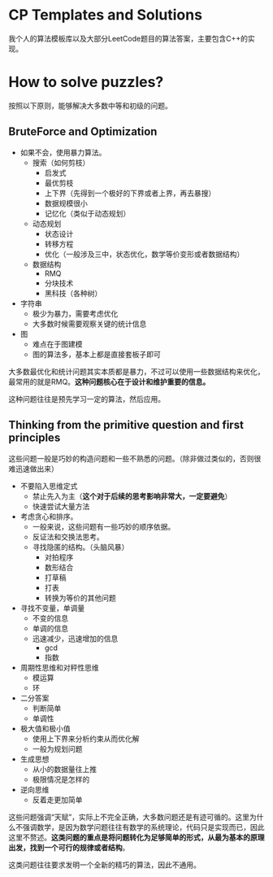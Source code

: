 # CP Templates and Solutions

我个人的算法模板库以及大部分LeetCode题目的算法答案，主要包含C++的实现。

# How to solve puzzles?

按照以下原则，能够解决大多数中等和初级的问题。

## BruteForce and Optimization

- 如果不会，使用暴力算法。
  - 搜索（如何剪枝）
    - 启发式
    - 最优剪枝
    - 上下界（先得到一个极好的下界或者上界，再去暴搜）
    - 数据规模很小
    - 记忆化（类似于动态规划）
  - 动态规划
    - 状态设计
    - 转移方程
    - 优化（一般涉及三中，状态优化，数学等价变形或者数据结构）
  - 数据结构
    - RMQ
    - 分块技术
    - 黑科技（各种树）
- 字符串
  - 极少为暴力，需要考虑优化
  - 大多数时候需要观察关键的统计信息
- 图
  - 难点在于图建模
  - 图的算法多，基本上都是直接套板子即可

大多数最优化和统计问题其实本质都是暴力，不过可以使用一些数据结构来优化，最常用的就是RMQ。**这种问题核心在于设计和维护重要的信息。**

这种问题往往是预先学习一定的算法，然后应用。

## Thinking from the primitive question and first principles

这些问题一般是巧妙的构造问题和一些不熟悉的问题。（除非做过类似的，否则很难迅速做出来）

- 不要陷入思维定式
  - 禁止先入为主（**这个对于后续的思考影响非常大，一定要避免**）
  - 快速尝试大量方法
- 考虑贪心和排序。
  - 一般来说，这些问题有一些巧妙的顺序依据。
  - 反证法和交换法思考。
  - 寻找隐匿的结构。（头脑风暴）
    - 对拍程序
    - 数形结合
    - 打草稿
    - 打表
    - 转换为等价的其他问题
- 寻找不变量，单调量
  - 不变的信息
  - 单调的信息
  - 迅速减少，迅速增加的信息
    - gcd
    - 指数
- 周期性思维和对秤性思维
  - 模运算
  - 环
- 二分答案
  - 判断简单
  - 单调性
- 极大值和极小值
  - 使用上下界来分析约束从而优化解
  - 一般为规划问题
- 生成思想
  - 从小的数据量往上推
  - 极限情况是怎样的
- 逆向思维
  - 反着走更加简单

这些问题强调“天赋”，实际上不完全正确，大多数问题还是有迹可循的。这里为什么不强调数学，是因为数学问题往往有数学的系统理论，代码只是实现而已，因此这里不赘述。**这类问题的重点是将问题转化为足够简单的形式，从最为基本的原理出发，找到一个可行的规律或者结构**。

这类问题往往要求发明一个全新的精巧的算法，因此不通用。